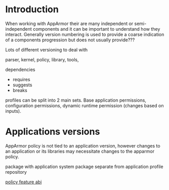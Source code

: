 # Introduction

When working with AppArmor their are many independent or semi-independent components and it can be important to understand how they interact. Generally version numbering is used to provide a coarse indication of a components progression but does not usually provide???

Lots of different versioning to deal with

parser, kernel, policy, library, tools,

dependencies
- requires
- suggests
- breaks


profiles can be split into 2 main sets. Base application permissions, configuration permissions, dynamic runtime permission (changes based on inputs).

# Applications versions

AppArmor policy is not tied to an application version, however changes to an application or its libraries may necessitate changes to the apparmor policy.

package with application
system package separate from application
profile repository


[policy feature abi](AppArmorpolicyfeaturesabi)

